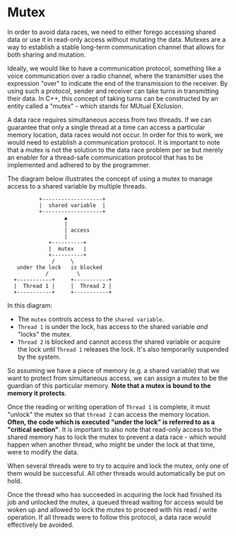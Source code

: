 # Mutex

In order to avoid data races, we need to either forego accessing shared data
or use it in read-only access without mutating the data. Mutexes are a way
to establish a stable long-term communication channel that allows for both
sharing and mutation.

Ideally, we would like to have a communication protocol, something like a
voice communication over a radio channel, where the transmitter uses the
expression "over" to indicate the end of the transmission to the receiver.
By using such a protocol, sender and receiver can take turns in transmitting
their data. In C++, this concept of taking turns can be constructed by an
entity called a "mutex" - which stands for MUtual EXclusion.

A data race requires simultaneous access from two threads. If we can guarantee
that only a single thread at a time can access a particular memory location,
data races would not occur. In order for this to work, we would need to
establish a communication protocol. It is important to note that a mutex is
not the solution to the data race problem per se but merely an enabler for a
thread-safe communication protocol that has to be implemented and adhered to
by the programmer.

The diagram below illustrates the concept of using a mutex to manage access to
a shared variable by multiple threads.

```plaintext
          +-------------------+
          |  shared variable  |
          +-------------------+
                  ▲
                  |
                  | access
                  |
             +----------+
             |  mutex   |
             +----------+
              /     \
   under the lock   is blocked
            /         \
  +-----------+     +-----------+
  |  Thread 1 |     |  Thread 2 |
  +-----------+     +-----------+
```

In this diagram:

- The `mutex` controls access to the `shared variable`.
- `Thread 1` is under the lock, has access to the shared variable *and* "locks"
the mutex.
- `Thread 2` is blocked and cannot access the shared variable or acquire the
lock until `Thread 1` releases the lock. It's also temporarily suspended by
the system.

So assuming we have a piece of memory (e.g. a shared variable) that we want to
protect from simultaneous access, we can assign a mutex to be the guardian of
this particular memory. **Note that a mutex is bound to the memory it protects**.

Once the reading or writing operation of `Thread 1` is complete, it must "unlock"
the mutex so that `thread 2` can access the memory location. **Often, the code
which is executed "under the lock" is referred to as a "critical section"**. It
is important to also note that read-only access to the shared memory has to
lock the mutex to prevent a data race - which would happen when another thread,
who might be under the lock at that time, were to modify the data.

When several threads were to try to acquire and lock the mutex, only one of
them would be successful. All other threads would automatically be put on hold.

Once the thread who has succeeded in acquiring the lock had finished its job
and unlocked the mutex, a queued thread waiting for access would be woken up
and allowed to lock the mutex to proceed with his read / write operation. If
all threads were to follow this protocol, a data race would effectively be
avoided.
